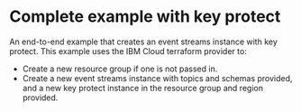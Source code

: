 # Complete example with key protect

An end-to-end example that creates an event streams instance with key protect.
This example uses the IBM Cloud terraform provider to:
 - Create a new resource group if one is not passed in.
 - Create a new event streams instance with topics and schemas provided, and a new key protect instance in the resource group and region provided.

<!-- Add your example and link to it from the module's main readme file. -->
